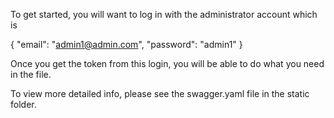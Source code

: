 To get started, you will want to log in with the administrator account which is

{
    "email": "admin1@admin.com",
    "password": "admin1"
}

Once you get the token from this login, you will be able to do what you need in
the file. 

To view more detailed info, please see the swagger.yaml file in the static folder.